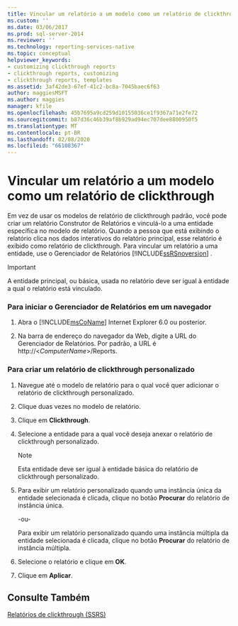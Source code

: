 ```yaml
---
title: Vincular um relatório a um modelo como um relatório de clickthrough | Microsoft Docs
ms.custom: ''
ms.date: 03/06/2017
ms.prod: sql-server-2014
ms.reviewer: ''
ms.technology: reporting-services-native
ms.topic: conceptual
helpviewer_keywords:
- customizing clickthrough reports
- clickthrough reports, customizing
- clickthrough reports, templates
ms.assetid: 3af42de3-67ef-41c2-bc8a-7045baec6f63
author: maggiesMSFT
ms.author: maggies
manager: kfile
ms.openlocfilehash: 45b7695a9cd259d10155036ce1f9367a71e2fe72
ms.sourcegitcommit: b87d36c46b39af8b929ad94ec707dee8800950f5
ms.translationtype: MT
ms.contentlocale: pt-BR
ms.lasthandoff: 02/08/2020
ms.locfileid: "66108367"
---
```

# <a name="link-a-report-to-a-model-as-a-clickthrough-report"></a>Vincular um relatório a um modelo como um relatório de clickthrough
  Em vez de usar os modelos de relatório de clickthrough padrão, você pode criar um relatório Construtor de Relatórios e vinculá-lo a uma entidade específica no modelo de relatório. Quando a pessoa que está exibindo o relatório clica nos dados interativos do relatório principal, esse relatório é exibido como relatório de clickthrough. Para vincular um relatório a uma entidade, use o Gerenciador de Relatórios [!INCLUDE[ssRSnoversion](../includes/ssrsnoversion-md.md)] .  
  
> [!IMPORTANT]  
>  A entidade principal, ou básica, usada no relatório deve ser igual à entidade a qual o relatório está vinculado.  
  
### <a name="to-start-report-manager-from-a-browser"></a>Para iniciar o Gerenciador de Relatórios em um navegador  
  
1.  Abra o [!INCLUDE[msCoName](../includes/msconame-md.md)] Internet Explorer 6.0 ou posterior.  
  
2.  Na barra de endereço do navegador da Web, digite a URL do Gerenciador de Relatórios. Por padrão, a URL é http://\<*ComputerName*>/Reports.  
  
### <a name="to-create-a-customized-clickthrough-report"></a>Para criar um relatório de clickthrough personalizado  
  
1.  Navegue até o modelo de relatório para o qual você quer adicionar o relatório de clickthrough personalizado.  
  
2.  Clique duas vezes no modelo de relatório.  
  
3.  Clique em **Clickthrough**.  
  
4.  Selecione a entidade para a qual você deseja anexar o relatório de clickthrough personalizado.  
  
    > [!NOTE]  
    >  Esta entidade deve ser igual à entidade básica do relatório de clickthrough personalizado.  
  
5.  Para exibir um relatório personalizado quando uma instância única da entidade selecionada é clicada, clique no botão **Procurar** do relatório de instância única.  
  
     -ou-  
  
     Para exibir um relatório personalizado quando uma instância múltipla da entidade selecionada é clicada, clique no botão **Procurar** do relatório de instância múltipla.  
  
6.  Selecione o relatório e clique em **OK**.  
  
7.  Clique em **Aplicar**.  
  
## <a name="see-also"></a>Consulte Também  
 [Relatórios de clickthrough &#40;SSRS&#41;](reports/clickthrough-reports-ssrs.md)  
  
  
